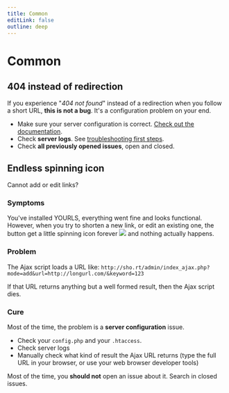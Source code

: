 ```yaml
---
title: Common
editLink: false
outline: deep
---
```


# Common

## 404 instead of redirection

If you experience "_404 not found_" instead of a redirection when you follow a short URL, **this is not a bug**.
It's a configuration problem on your end.

* Make sure your server configuration is correct. [Check out the documentation](/guide/server-configuration).
* Check **server logs**. See [troubleshooting first steps](/guide/troubleshooting/first-steps).
* Check **all previously opened issues**, open and closed.


## Endless spinning icon

Cannot add or edit links?

### Symptoms

You've installed YOURLS, everything went fine and looks functional. However, when you try to shorten a new link, or edit an existing one, the button get a little spinning icon forever ![](https://raw.github.com/YOURLS/YOURLS/master/images/loading.gif) and nothing actually happens.

### Problem

The Ajax script loads a URL like: `http://sho.rt/admin/index_ajax.php?mode=add&url=http://longurl.com/&keyword=123`

If that URL returns anything but a well formed result, then the Ajax script dies.


### Cure

Most of the time, the problem is a **server configuration** issue.
- Check your `config.php` and your `.htaccess`.
- Check server logs
- Manually check what kind of result the Ajax URL returns (type the full URL in your browser, or use your web browser developer tools)

Most of the time, you **should not** open an issue about it. Search in closed issues.

